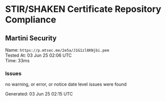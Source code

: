 # STIR/SHAKEN Certificate Repository Compliance

## Martini Security

Name: `https://p.mtsec.me/2e5a/J1G1zl8KNjbi.pem`\
Tested At: 03 Jun 25 02:06 UTC\
Time: 33ms

### Issues

no warning, or error, or notice date level issues were found

Generated: 03 Jun 25 02:15 UTC